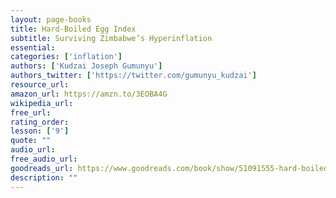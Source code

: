 ```yaml
---
layout: page-books
title: Hard-Boiled Egg Index
subtitle: Surviving Zimbabwe’s Hyperinflation
essential: 
categories: ['inflation']
authors: ['Kudzai Joseph Gumunyu']
authors_twitter: ['https://twitter.com/gumunyu_kudzai']
resource_url: 
amazon_url: https://amzn.to/3EOBA4G
wikipedia_url: 
free_url: 
rating_order: 
lesson: ['9']
quote: ""
audio_url: 
free_audio_url: 
goodreads_url: https://www.goodreads.com/book/show/51091555-hard-boiled-egg-index
description: ""
---
```

